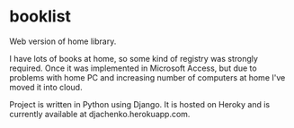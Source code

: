 # booklist
Web version of home library.

I have lots of books at home, so some kind of registry was strongly required. Once it was implemented in Microsoft Access, but due to problems with home PC and increasing number of computers at home I've moved it into cloud.

Project is written in Python using Django. It is hosted on Heroky and is currently available at djachenko.herokuapp.com. 
